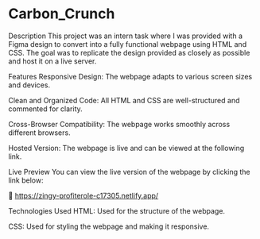 # Carbon_Crunch

Description 
This project was an intern task where I was provided with a Figma design to convert into a fully functional webpage using HTML and CSS. The goal was to replicate the design provided as closely as possible and host it on a live server.

Features
Responsive Design: The webpage adapts to various screen sizes and devices.

Clean and Organized Code: All HTML and CSS are well-structured and commented for clarity.

Cross-Browser Compatibility: The webpage works smoothly across different browsers.

Hosted Version: The webpage is live and can be viewed at the following link.

Live Preview
You can view the live version of the webpage by clicking the link below:

🔗 https://zingy-profiterole-c17305.netlify.app/

Technologies Used
HTML: Used for the structure of the webpage.

CSS: Used for styling the webpage and making it responsive.
